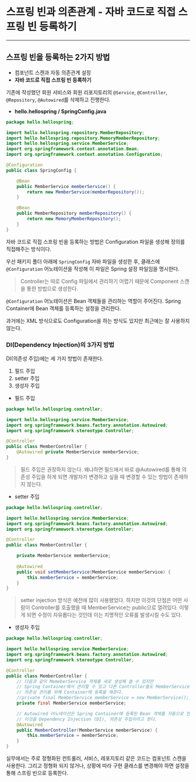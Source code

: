 # 스프링 빈과 의존관계 - 자바 코드로 직접 스프링 빈 등록하기

---

## 스프링 빈을 등록하는 2가지 방법

* 컴포넌트 스캔과 자동 의존관계 설정
* **자바 코드로 직접 스프링 빈 등록하기**



기존에 작성했던 회원 서비스와 회원 리포지토리의 `@Service`, `@Controller`, `@Repository`, `@Autowired`를 삭제하고 진행한다.

* **hello.hellospring / SpringConfig.java**

```java
package hello.hellospring;

import hello.hellospring.repository.MemberRepository;
import hello.hellospring.repository.MemoryMemberRepository;
import hello.hellospring.service.MemberService;
import org.springframework.context.annotation.Bean;
import org.springframework.context.annotation.Configuration;

@Configuration
public class SpringConfig {

    @Bean
    public MemberService memberService() {
        return new MemberService(memberRepository());
    }

    @Bean
    public MemberRepository memberRepository() {
        return new MemoryMemberRepository();
    }
}

```

자바 코드로 직접 스프링 빈을 등록하는 방법은 Configuration 파일을 생성해 정의를 직접해주는 방식이다.

우선 패키지 폴더 아래에 `SpringConfig` 자바 파일을 생성한 후, 클래스에 `@Configuration` 어노테이션을 작성해 이 파일은 Spring 설정 파일임을 명시한다.

> Controller는 따로 Config 파일에서 관리하기 어렵기 때문에 Component 스캔을 통한 방법으로 생성한다.

`@Configuration` 어노테이션은 Bean 객체들을 관리하는 역할이 주어진다. Spring Container에 Bean 객체를 등록하는 설정을 관리한다.

과거에는 XML 방식으로도 Configuration을 하는 방식도 있지만 최근에는 잘 사용하지 않는다.



### DI(Dependency Injection)의 3가지 방법

 DI(의존성 주입)에는 세 가지 방법이 존재한다.

1. 필드 주입
2. setter 주입
3. 생성자 주입

* 필드 주입

```java
package hello.hellospring.controller;

import hello.hellospring.service.MemberService;
import org.springframework.beans.factory.annotation.Autowired;
import org.springframework.stereotype.Controller;

@Controller
public class MemberController {
    @Autowired private MemberService memberService;
}

```

> 필드 주입은 권장하지 않는다. 왜냐하면 필드에서 바로 @Autowired를 통해 의존성 주입을 하게 되면 개발자가 변경하고 싶을 때 변경할 수 있는 방법이 존재하지 않는다.



* setter 주입

```java
package hello.hellospring.controller;

import hello.hellospring.service.MemberService;
import org.springframework.beans.factory.annotation.Autowired;
import org.springframework.stereotype.Controller;

@Controller
public class MemberController {

    private MemberService memberService;
    
    @Autowired
    public void setMemberService(MemberService memberService) {
        this.memberService = memberService;
    }
}

```

> setter injection 방식은 예전에 많이 사용됐었다. 하지만 이것의 단점은 어떤 사람이 Controller를 호출했을 때 MemberService는 public으로 열려있다. 이렇게 되면 수정이 자유롭다는 것인데 이는 치명적인 오류를 발생시킬 수도 있다.



* 생성자 주입

```java
package hello.hellospring.controller;

import hello.hellospring.service.MemberService;
import org.springframework.beans.factory.annotation.Autowired;
import org.springframework.stereotype.Controller;

@Controller
public class MemberController {
    // 다음과 같이 MemeberService 객체를 새로 생성해 쓸 수 있지만
    // Spring Container에서 관리할 수 있고 다른 Controller들도 MemberService를 사용할 수 있기 떄문에
    // 의존성 관리를 위해 Container에 등록을 해준다.
    //private final MemberService memberService = new MemberService();
    private final MemberService memberService;

    // Autowired 어노테이션은 Spring Container에 등록된 Bean 객체를 자동으로 연결해줌
    // 이것을 Dependency Injection (DI), 의존성 주입이라고 한다.
    @Autowired
    public MemberController(MemberService memberService) {
        this.memberService = memberService;
    }
}
```



실무에서는 주로 정형화된 컨트롤러, 서비스, 레포지토리 같은 코드는 컴포넌트 스캔을 사용한다. 그리고 정형화 되지 않거나, 상황에 따라 구현 클래스를 변경해야 하면 설정을 통해 스프링 빈으로 등록한다.